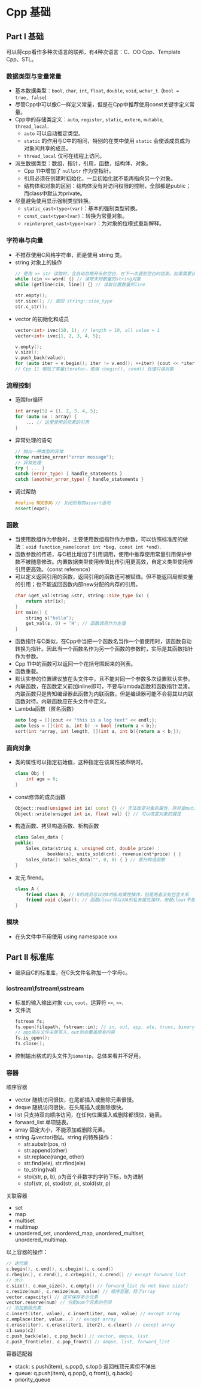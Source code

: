 # Cpp 基础

## Part I 基础
可以将cpp看作多种次语言的联邦，有4种次语言：C、OO Cpp、Template Cpp、STL。

### 数据类型与变量常量
- 基本数据类型：`bool`, `char`, `int`, `float`, `double`, `void`, `wchar_t`. (`bool = true, false`)
- 尽管Cpp中可以像C一样定义常量，但是在Cpp中推荐使用const关键字定义常量。
- Cpp中的存储类定义：`auto`, `register`, `static`, `extern`, `mutable`, `thread_local`.
  - `auto` 可以自动推定类型。
  - `static` 的作用与C中的相同，特别的在类中使用 `static` 会使该成员成为对象间共享的成员。
  - `thread_local` 仅可在线程上访问。
- 派生数据类型：数组，指针，引用，函数，结构体，对象。
  - Cpp 11中增加了 `nullptr` 作为空指针。
  - 引用必须在创建时初始化，一旦初始化就不能再指向另一个对象。
  - 结构体和对象的区别：结构体没有对访问权限的控制，全部都是public；而class中默认为private。
- 尽量避免使用显示强制类型转换。
  - `static_cast<type>(var)`：基本的强制类型转换。
  - `const_cast<type>(var)`：转换为常量对象。
  - `reinterpret_cast<type>(var)`：为对象的位模式重新解释。


### 字符串与向量
- 不推荐使用C风格字符串，而是使用 string 类。
- string 对象上的操作
  ```cpp
  // 使用 >> str 读取时，会自动忽略开头的空白，在下一次遇到空白时结束。如果需要读取一整行，使用getline
  while (cin >> word) {} // 读取未知数量的string对象
  while (getline(cin, line)) {} // 读取位置数量的line

  str.empty();
  str.size(); // 返回 string::size_type
  str.c_str();
  ```
- vector 的初始化和成员
  ```cpp
  vector<int> ivec(10, 1); // length = 10, all value = 1
  vector<int> ivec{1, 2, 3, 4, 5};

  v.empty();
  v.size();
  v.push_back(value);
  for (auto iter = v.begin(); iter != v.end(); ++iter) {cout << *iter;}
  // Cpp 11 增加了常量iterator，使用 cbegin(), cend() 处理只读对象
  ```

### 流程控制
- 范围for循环
  ```cpp
  int array[5] = {1, 2, 3, 4, 5};
  for (auto &x : array) {
      ... // 这里使用的元素的引用
  }
  ```
- 异常处理的语句
  ```cpp
  // 抛出一种类型的异常
  throw runtime_error("error message");
  // 异常处理
  try { ... }
  catch (error_type) { handle_statements }
  catch (another_error_type) { handle_statements }
  ```
- 调试帮助
  ```cpp
  #define NDEBUG // 关闭所有的assert语句
  assert(expr);
  ```

### 函数
- 当使用数组作为参数时，主要使用数组指针作为参数，可以仿照标准库的做法：`void function_name(const int *beg, const int *end)`.
- 函数参数的传递，与C相比增加了引用调用，使用中推荐使用常量引用保护参数不被随意修改。内置数据类型使用传值比传引用更高效，自定义类型使用传引用更高效。（const reference）
- 可以定义返回引用的函数，返回引用的函数还可被赋值。但不能返回局部变量的引用；也不能返回函数内部new分配的内存的引用。
  ```cpp
  char &get_val(string &str, string::size_type ix) {
      return str[ix];
  }
  int main() {
      string s("hello");
      get_val(s, 0) = 'H'; // 函数调用作为左值
  }
  ```
- 函数指针与C类似，在Cpp中当把一个函数名当作一个值使用时，该函数自动转换为指针。因此当一个函数名作为另一个函数的参数时，实际是其函数指针作为参数。
- Cpp 11中的函数可以返回一个花括号围起来的列表。
- 函数重载。
- 默认实参的位置建议放在头文件中，且不能对同一个参数多次设置默认实参。
- 内联函数，在函数定义前加inline即可，不要与lambda函数和函数指针混淆。内联函数只是告知编译器此函数为内联函数，但是编译器可能不会将其以内联函数对待。内联函数应在头文件中定义。
- Lambda函数（匿名函数）
  ```cpp
  auto log = []{cout << "this is a log text" << endl;};
  auto less = [](int a, int b) -> bool {return a < b;};
  sort(int *array, int length, [](int a, int b){return a < b;});
  ```

### 面向对象
- 类的属性可以指定初始值，这种指定在该属性被声明时。
  ```cpp
  class Obj {
      int age = 0;
  }
  ```
- const修饰的成员函数
  ```cpp
  Object::read(unsigned int ix) const {} // 无法改变对象的属性，除非是mutable
  Object::write(unsiged int ix, float val) {} // 可以改变对象的属性
  ```
- 构造函数、拷贝构造函数、析构函数
  ```cpp
  class Sales_data {
  public:
      Sales_data(string s, unsigned cnt, double price) :
              bookNo(s), units_sold(cnt), revenue(cnt*price) { }
      Sales_data(): Sales_data("", 0, 0) { } // 委托构造函数
  }
  ```
- 友元 firend。
  ```cpp
  class A {
      friend class B; // B的成员可以对A的私有属性操作，但是两者没有包含关系
      friend void clear(); // 函数clear可以对A的私有属性操作，但是clear不是A的成员。
  }
  ```

### 模块
- 在头文件中不用使用 using namespace xxx

## Part II 标准库

- 继承自C的标准库，在C头文件名称加一个字母c。

### iostream\fstream\sstream
- 标准的输入输出对象 `cin`, `cout`，运算符 `<<`, `>>`.
- 文件流
  ```cpp
  fstream fs;
  fs.open(filepath, fstream::in); // in, out, app, ate, trunc, binary.
  // app指在文件末尾写入，out则会覆盖原有内容
  fs.is_open();
  fs.close();
  ```
- 控制输出格式的头文件为`iomanip`，总体来看并不好用。

### 容器
顺序容器
- vector 随机访问很快，在尾部插入或删除元素很慢。
- deque 随机访问很快，在头尾插入或删除很快。
- list 只支持双向顺序访问，在任何位置插入或删除都很快，链表。
- forward_list 单项链表。
- array 固定大小，不能添加或删除元素。
- string 与vector相似。string 的特殊操作：
  - str.substr(pos, n)
  - str.append(other)
  - str.replace(range, other)
  - str.find(ele), str.rfind(ele)
  - to_string(val)
  - stoi(str, p, b), p为首个非数字的字符下标，b为进制
  - stof(str, p), stod(str, p), stold(str, p)


关联容器
- set
- map
- multiset
- multimap
- unordered_set, unordered_map, unordered_multiset, unordered_multimap.

以上容器的操作：
```cpp
// 迭代器
c.begin(), c.end(), c.cbegin(), c.cend()
c.rbegin(), c.rend(), c.crbegin(), c.crend() // except forward_list
// 大小
c.size(), c.max_size(), c.empty() // forward_list do not have size()
c.resize(num), c.resize(num, value) // 顺序容器，除了array
vector.capacity() // 还可保存多少元素
vector.reserve(num) // 分配num个元素的空间
// 添加删除元素
c.insert(iter, value), c.insert(iter, num, value) // except array
c.emplace(iter, value...) // except array
c.erase(iter), c.erase(iter1, iter2), c.clear() // except array
c1.swap(c2)
c.push_back(ele), c.pop_back() // vector, deque, list
c.push_front(ele), c.pop_front() // deque, list, forward_list

```

容器适配器
- stack: s.push(item), s.pop(), s.top() 返回栈顶元素但不弹出
- queue: q.push(item), q.pop(), q.front(), q.back()
- priority_queue